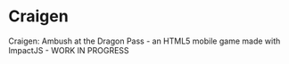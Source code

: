 Craigen
=======

Craigen: Ambush at the Dragon Pass - an HTML5 mobile game made with ImpactJS - WORK IN PROGRESS
